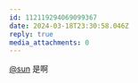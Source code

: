 ```yaml
---
id: 112119294069099367
date: 2024-03-18T23:30:58.046Z
reply: true
media_attachments: 0
---
```


[@sun](https://jiong.us/@sun) 是啊


